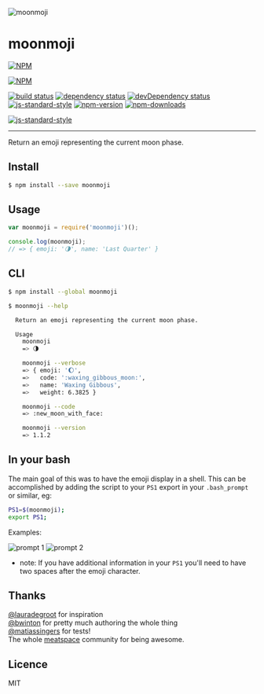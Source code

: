 ![moonmoji](http://i.imgur.com/BnYRgMF.png)

# moonmoji

[![NPM](https://nodei.co/npm/moonmoji.png?downloads=true&downloadRank=true&stars=true)](https://nodei.co/npm/moonmoji/)

[![NPM](https://nodei.co/npm-dl/moonmoji.png?height=3)](https://nodei.co/npm/moonmoji/)

[![build status](https://api.travis-ci.org/rickycodes/moonmoji.svg?branch=master)](https://travis-ci.org/rickycodes/moonmoji/) 
[![dependency status](https://david-dm.org/rickycodes/moonmoji.svg)](https://david-dm.org/rickycodes/moonmoji) 
[![devDependency status](https://david-dm.org/rickycodes/moonmoji/dev-status.svg)](https://david-dm.org/rickycodes/moonmoji#info=devDependencies) 
[![js-standard-style](https://img.shields.io/badge/code%20style-standard-brightgreen.svg)](http://standardjs.com/) 
[![npm-version](https://img.shields.io/npm/v/moonmoji.svg?style=flat)](https://www.npmjs.com/package/moonmoji) 
[![npm-downloads](https://img.shields.io/npm/dm/moonmoji.svg?style=flat)](https://www.npmjs.com/package/moonmoji)

[![js-standard-style](https://cdn.rawgit.com/feross/standard/master/badge.svg)](https://github.com/feross/standard)

---

Return an emoji representing the current moon phase.

## Install

```sh
$ npm install --save moonmoji
```

## Usage

```js
var moonmoji = require('moonmoji')();

console.log(moonmoji);
// => { emoji: '🌗', name: 'Last Quarter' }
```

## CLI

```sh
$ npm install --global moonmoji
```

```sh
$ moonmoji --help

  Return an emoji representing the current moon phase.

  Usage
    moonmoji
    => 🌗

    moonmoji --verbose
    => { emoji: '🌔',
    =>   code: ':waxing_gibbous_moon:',
    =>   name: 'Waxing Gibbous',
    =>   weight: 6.3825 }

    moonmoji --code
    => :new_moon_with_face:

    moonmoji --version
    => 1.1.2
```

## In your bash

The main goal of this was to have the emoji display in a shell. This can be accomplished by adding the script to your `PS1` export in your `.bash_prompt` or similar, eg:

```sh
PS1=$(moonmoji);
export PS1;
```

Examples:

![prompt 1](http://i.imgur.com/aTrVySn.png) ![prompt 2](http://i.imgur.com/UcGwk6F.png)

* note: If you have additional information in your `PS1` you'll need to have two spaces after the emoji character.

## Thanks

[@lauradegroot](https://github.com/lauradegroot) for inspiration  
[@bwinton](https://github.com/bwinton) for pretty much authoring the whole thing  
[@matiassingers](https://github.com/matiassingers) for tests!  
The whole [meatspace](https://chat.meatspac.es/) community for being awesome.

## Licence

MIT
